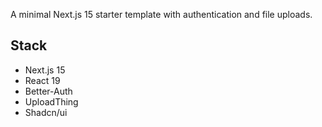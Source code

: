 A minimal Next.js 15 starter template with authentication and file uploads.

## Stack

- Next.js 15
- React 19
- Better-Auth
- UploadThing
- Shadcn/ui
